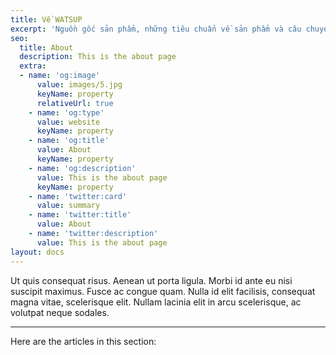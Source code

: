 ```yaml
---
title: Về WATSUP
excerpt: 'Nguồn gốc sản phẩm, những tiêu chuẩn về sản phẩm và câu chuyện của Watsup'
seo:
  title: About
  description: This is the about page
  extra:
  - name: 'og:image'
      value: images/5.jpg
      keyName: property
      relativeUrl: true
    - name: 'og:type'
      value: website
      keyName: property
    - name: 'og:title'
      value: About
      keyName: property
    - name: 'og:description'
      value: This is the about page
      keyName: property
    - name: 'twitter:card'
      value: summary
    - name: 'twitter:title'
      value: About
    - name: 'twitter:description'
      value: This is the about page
layout: docs
---
```


Ut quis consequat risus. Aenean ut porta ligula. Morbi id ante eu nisi suscipit maximus. Fusce ac congue quam. Nulla id elit facilisis, consequat magna vitae, scelerisque elit. Nullam lacinia elit in arcu scelerisque, ac volutpat neque sodales.

***

Here are the articles in this section:
